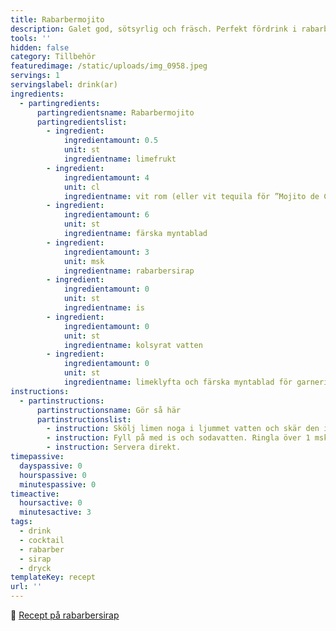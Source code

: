 ```yaml
---
title: Rabarbermojito
description: Galet god, sötsyrlig och fräsch. Perfekt fördrink i rabarbertider!
tools: ''
hidden: false
category: Tillbehör
featuredimage: /static/uploads/img_0958.jpeg
servings: 1
servingslabel: drink(ar)
ingredients:
  - partingredients:
      partingredientsname: Rabarbermojito
      partingredientslist:
        - ingredient:
            ingredientamount: 0.5
            unit: st
            ingredientname: limefrukt
        - ingredient:
            ingredientamount: 4
            unit: cl
            ingredientname: vit rom (eller vit tequila för ”Mojito de Casa”)
        - ingredient:
            ingredientamount: 6
            unit: st
            ingredientname: färska myntablad
        - ingredient:
            ingredientamount: 3
            unit: msk
            ingredientname: rabarbersirap
        - ingredient:
            ingredientamount: 0
            unit: st
            ingredientname: is
        - ingredient:
            ingredientamount: 0
            unit: st
            ingredientname: kolsyrat vatten
        - ingredient:
            ingredientamount: 0
            unit: st
            ingredientname: limeklyfta och färska myntablad för garnering
instructions:
  - partinstructions:
      partinstructionsname: Gör så här
      partinstructionslist:
        - instruction: Skölj limen noga i ljummet vatten och skär den i klyftor. Blanda lime, rom, mynta och 2 msk rabarbersirap i ett glas. Muddla eller stöt med skaftet av en slev eller trämortel.
        - instruction: Fyll på med is och sodavatten. Ringla över 1 msk rabarbersirap. Garnera med limeklyftor och myntablad.
        - instruction: Servera direkt.
timepassive:
  dayspassive: 0
  hourspassive: 0
  minutespassive: 0
timeactive:
  hoursactive: 0
  minutesactive: 3
tags:
  - drink
  - cocktail
  - rabarber
  - sirap
  - dryck
templateKey: recept
url: ''
---
```


🔗 [Recept på rabarbersirap](/rabarbersirap)
